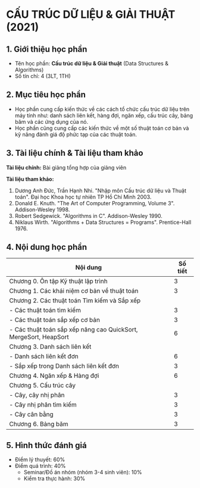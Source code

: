 # CẤU TRÚC DỮ LIỆU & GIẢI THUẬT (2021)


## 1. Giới thiệu học phần

* Tên học phần: **Cấu trúc dữ liệu & Giải thuật** (Data Structures & Algorithms)
* Số tín chỉ: 4 (3LT, 1TH)

## 2. Mục tiêu học phần

* Học phần cung cấp kiến thức về các cách tổ chức cấu trúc dữ liệu trên máy tính như: danh sách liên kết, hàng đợi, ngăn xếp, cấu trúc cây, bảng băm và các ứng dụng của nó.
* Học phần cũng cung cấp các kiến thức về một số thuật toán cơ bản và kỹ năng đánh giá độ phức tạp của các thuật toán.

## 3. Tài liệu chính & Tài liệu tham khảo

**Tài liệu chính:** Bài giảng tổng hợp của giảng viên

**Tài liệu tham khảo:**

1. Dương Anh Đức, Trần Hạnh Nhi. "Nhập môn Cấu trúc dữ liệu và Thuật toán". Đại học Khoa học tự nhiên TP Hồ Chí Minh 2003.
2. Donald E. Knuth. "The Art of Computer Programming, Volume 3". Addison-Wesley 1998.
3. Robert Sedgewick. "Algorithms in C". Addison-Wesley 1990.
4. Niklaus Wirth. "Algorithms + Data Structures = Programs". Prentice-Hall 1976.

## 4. Nội dung học phần

| Nội dung                                                         	| Số tiết 	|
|------------------------------------------------------------------	|---------	|
| Chương 0. Ôn tập Kỹ thuật lập trình                              	| 3       	|
| Chương 1. Các khái niệm cơ bản về thuật toán                     	| 3       	|
| Chương 2. Các thuật toán Tìm kiếm và Sắp xếp                     	|         	|
| - Các thuật toán tìm kiếm                                        	| 3       	|
| - Các thuật toán sắp xếp cơ bản                                  	| 3       	|
| - Các thuật toán sắp xếp nâng cao QuickSort, MergeSort, HeapSort 	| 6       	|
| Chương 3. Danh sách liên kết                                     	|         	|
| - Danh sách liên kết đơn                                         	| 6       	|
| - Sắp xếp trong Danh sách liên kết đơn                           	| 3       	|
| Chương 4. Ngăn xếp & Hàng đợi                                    	| 6       	|
| Chương 5. Cấu trúc cây                                           	|         	|
| - Cây, cây nhị phân                                              	| 3       	|
| - Cây nhị phân tìm kiếm                                          	| 3       	|
| - Cây cân bằng                                                   	| 3       	|
| Chương 6. Bảng băm                                               	| 3       	|

## 5. Hình thức đánh giá

* Điểm lý thuyết: 60% 
* Điểm quá trình: 40%
  * Seminar/Đồ án nhóm (nhóm 3-4 sinh viên): 10%
  * Kiểm tra thực hành: 30%
